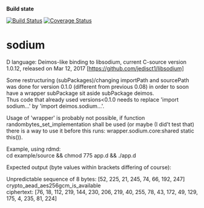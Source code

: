 **Build state**

[![Build Status](https://travis-ci.org/carblue/sodium.svg?branch=master)](https://travis-ci.org/carblue/sodium)
[![Coverage Status](https://coveralls.io/repos/github/carblue/sodium/badge.svg?branch=master)](https://coveralls.io/github/carblue/sodium?branch=master)

# sodium


D language: Deimos-like binding to libsodium, current C-source version 1.0.12, released on Mar 12, 2017 [https://github.com/jedisct1/libsodium]

Some restructuring (subPackages)/changing importPath and sourcePath was done for version 0.1.0 (different from previous 0.08) in order to soon have a wrapper subPackage sit aside
subPackage deimos.<br>
Thus code that already used versions<0.1.0 needs to replace 'import sodium...' by 'import deimos.sodium...'.

Usage of 'wrapper' is probably not possible, if function randombytes_set_implementation shall be used (or maybe (I did't test that) there is a way to use it before this runs: wrapper.sodium.core:shared static this()).

Example, using rdmd:<br>
	cd example/source  &&  chmod 775 app.d  &&  ./app.d

Expected output (byte values within brackets differing of course):

Unpredictable sequence of 8 bytes: [52, 225, 21, 245, 74, 66, 192, 247]<br>
crypto_aead_aes256gcm_is_available<br>
ciphertext: [76, 18, 112, 219, 144, 230, 206, 219, 40, 255, 78, 43, 172, 49, 129, 175, 4, 235, 81, 224]
